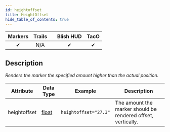 ```yaml
---
id: heightoffset
title: HeightOffset
hide_table_of_contents: true
---
```


| Markers | Trails | | Blish HUD | TacO |
|-|-|-|-|-|
| <center>✔</center> | <center>N/A</center> | | <center>✔</center> | <center>✔</center> |

## Description

*Renders the marker the specified amount higher than the actual position.*

| Attribute | Data Type | Example | Description |
|-|-|-|-|
| heightoffset | [float](../datatypes/float) | `heightoffset="27.3"` | The amount the marker should be rendered offset, vertically. |